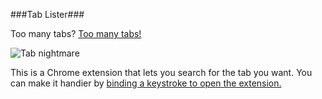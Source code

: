 ###Tab Lister###

Too many tabs?
[Too many tabs!](https://www.youtube.com/watch?v=Iuw7pdGW3VI)

![Tab nightmare](http://cl.ly/image/0z321g3v2x07/ss.png)

This is a Chrome extension that lets you search for the tab you want. You can make it handier by [binding a keystroke to open the extension.](https://plus.google.com/100132233764003563318/posts/GLM9GaaGHVe)
